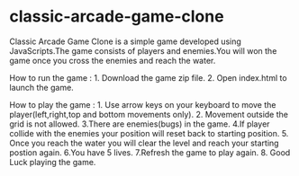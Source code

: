 classic-arcade-game-clone
===============================

Classic Arcade Game Clone is a simple game developed using JavaScripts.The game consists of players and enemies.You will won the game once you cross the enemies and reach the water.

How to run the game : 1. Download the game zip file. 2. Open index.html to launch the game.

How to play the game : 1. Use arrow keys on your keyboard to move the player(left,right,top and bottom movements only). 2. Movement outside the grid is not allowed. 3.There are enemies(bugs) in the game. 4.If player collide with the enemies your position will reset back to starting position. 5. Once you reach the water you will clear the level and reach your starting postion again. 6.You have 5 lives. 7.Refresh the game to play again. 8. Good Luck playing the game.
